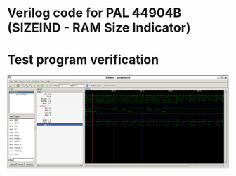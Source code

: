 # Verilog code for PAL 44904B (SIZEIND - RAM Size Indicator)

# Test program verification

![Screenshot from GTKWave](gtkwave.png)